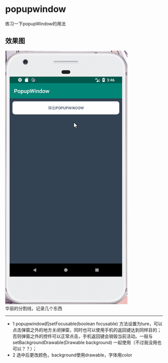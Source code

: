 # popupwindow
练习一下popupWindow的用法
## 效果图
![](https://github.com/kiritoj/popupwindow/blob/master/yanshi4.gif)\
华丽的分割线，记录几个东西
***
* 1 popupwindow的setFocusable(boolean focusable) 方法设置为ture，可以点击弹窗之外的地方关闭弹窗，同时也可以使用手机的返回键达到同样目的；否则弹窗之外的控件可以正常点击，手机返回键会销毁当前活动。一般与setBackgroundDrawable(Drawable background)  一起使用（不过我没用也可以？？）；
* 2 选中后更改颜色，background使用drawable，字体用color

